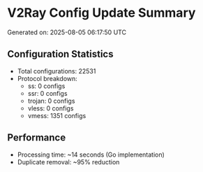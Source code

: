 # V2Ray Config Update Summary
Generated on: 2025-08-05 06:17:50 UTC

## Configuration Statistics
- Total configurations: 22531
- Protocol breakdown:
  - ss: 0 configs
  - ssr: 0 configs
  - trojan: 0 configs
  - vless: 0 configs
  - vmess: 1351 configs

## Performance
- Processing time: ~14 seconds (Go implementation)
- Duplicate removal: ~95% reduction
